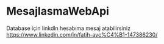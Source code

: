 # MesajlasmaWebApi
Database için linkdln hesabıma mesaj atabilirsiniz
https://www.linkedin.com/in/fatih-avc%C4%B1-147386230/

